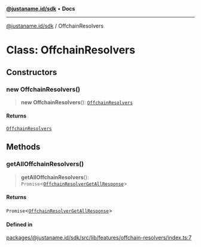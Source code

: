 [**@justaname.id/sdk**](../README.md) • **Docs**

***

[@justaname.id/sdk](../globals.md) / OffchainResolvers

# Class: OffchainResolvers

## Constructors

### new OffchainResolvers()

> **new OffchainResolvers**(): [`OffchainResolvers`](OffchainResolvers.md)

#### Returns

[`OffchainResolvers`](OffchainResolvers.md)

## Methods

### getAllOffchainResolvers()

> **getAllOffchainResolvers**(): `Promise`\<[`OffchainResolverGetAllResponse`](../interfaces/OffchainResolverGetAllResponse.md)\>

#### Returns

`Promise`\<[`OffchainResolverGetAllResponse`](../interfaces/OffchainResolverGetAllResponse.md)\>

#### Defined in

[packages/@justaname.id/sdk/src/lib/features/offchain-resolvers/index.ts:7](https://github.com/JustaName-id/JustaName-sdk/blob/7430def13fc61cd3fc8b89d25e0869ee390cc2d0/packages/@justaname.id/sdk/src/lib/features/offchain-resolvers/index.ts#L7)
